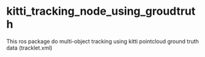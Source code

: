# kitti_tracking_node_using_groudtruth
This ros package do multi-object tracking using kitti pointcloud ground truth data (tracklet.xml)
